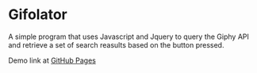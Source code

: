 # Gifolator
A simple program that uses Javascript and Jquery to query the Giphy API and retrieve a set of search reasults based on the button pressed.

Demo link at [GitHub Pages](https://MisaZander.github.io/Gifolator)
